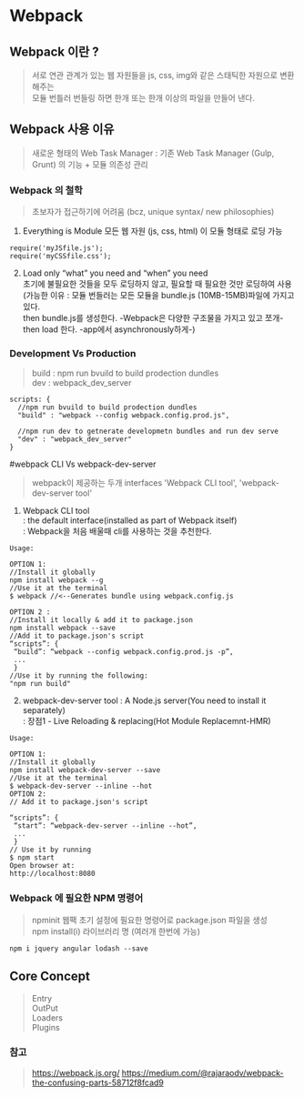 # Webpack

## Webpack 이란 ? 
> 서로 연관 관계가 있는 웹 자원들을 js, css, img와 같은 스태틱한 자원으로 변환해주는  
모듈 번틀러
> 번들링 하면 한개 또는 한개 이상의 파일을 만들어 낸다.

## Webpack 사용 이유
> 새로운 형태의 Web Task Manager
: 기존 Web Task Manager (Gulp, Grunt) 의 기능 + 모듈 의존성 관리


### Webpack 의 철학
> 초보자가 접근하기에 어려움 (bcz, unique syntax/ new philosophies)
1. Everything is Module
모든 웹 자원 (js, css, html) 이 모듈 형태로 로딩 가능
```
require('myJSfile.js');
require('myCSSfile.css');
```

2. Load only “what” you need and “when” you need  
초기에 불필요한 것들을 모두 로딩하지 않고, 필요할 때 필요한 것만 로딩하여 사용  
(가능한 이유 : 모듈 번들러는 모든 모듈을 bundle.js (10MB-15MB)파일에 가지고 있다.  
then bundle.js를 생성한다. -Webpack은 다양한 구조물을 가지고 있고 쪼개-  
then load 한다. -app에서 asynchronously하게-)  


### Development Vs Production
> build : npm run bvuild to build prodection dundles  
> dev : webpack_dev_server
``` 
scripts: {
  //npm run bvuild to build prodection dundles
  "build" : "webpack --config webpack.config.prod.js",

  //npm run dev to getnerate developmetn bundles and run dev serve
  "dev" : "webpack_dev_server"
}
```

#webpack CLI Vs webpack-dev-server
> webpack이 제공하는 두개 interfaces  'Webpack CLI tool', 'webpack-dev-server tool'  

1. Webpack CLI tool  
: the default interface(installed as part of Webpack itself)  
: Webpack을 처음 배울때 cli를 사용하는 것을 추천한다.  
```
Usage: 

OPTION 1: 
//Install it globally
npm install webpack --g
//Use it at the terminal 
$ webpack //<--Generates bundle using webpack.config.js

OPTION 2 :
//Install it locally & add it to package.json
npm install webpack --save
//Add it to package.json's script 
“scripts”: {
 “build”: “webpack --config webpack.config.prod.js -p”,
 ...
 }
//Use it by running the following:
"npm run build"

```

2. webpack-dev-server tool 
: A Node.js server(You need to install it separately)  
: 장점1 - Live Reloading & replacing(Hot Module Replacemnt-HMR)  
```
Usage: 

OPTION 1:
//Install it globally
npm install webpack-dev-server --save
//Use it at the terminal
$ webpack-dev-server --inline --hot
OPTION 2:
// Add it to package.json's script 

“scripts”: {
 “start”: “webpack-dev-server --inline --hot”,
 ...
 }
// Use it by running 
$ npm start
Open browser at:
http://localhost:8080
```

### Webpack 에 필요한 NPM 명령어
> npminit 웹팩 초기 설정에 필요한 명령어로 package.json 파일을 생성  
npm install(i) 라이브러리 명 (여러개 한번에 가능)  
```
npm i jquery angular lodash ‐‐save
```


## Core Concept
> Entry  
> OutPut  
> Loaders  
> Plugins  


  ### 참고
> https://webpack.js.org/
> https://medium.com/@rajaraodv/webpack-the-confusing-parts-58712f8fcad9
